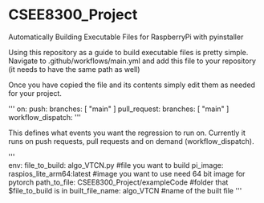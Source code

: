 # CSEE8300_Project
Automatically Building Executable Files for RaspberryPi with pyinstaller


Using this repository as a guide to build executable files is pretty simple. Navigate to .github/workflows/main.yml and add this file to your repository (it needs to have the same path as well)

Once you have copied the file and its contents simply edit them as needed for your project.

'''
on:
  push:
    branches: [ "main" ]
  pull_request:
    branches: [ "main" ]
  workflow_dispatch:
'''

  This defines what events you want the regression to run on. Currently it runs on push requests, pull requests and on demand (workflow_dispatch).
  
'''  
env:
  file_to_build: algo_VTCN.py #file you want to build
  pi_image: raspios_lite_arm64:latest #image you want to use need 64 bit image for pytorch
  path_to_file: CSEE8300_Project/exampleCode #folder that $file_to_build is in
  built_file_name: algo_VTCN #name of the built file
'''
